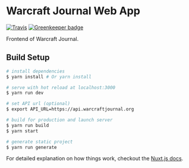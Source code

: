 # Warcraft Journal Web App

[![Travis](https://img.shields.io/travis/warcraftjournal/frontend/master.svg?style=flat-square)](https://travis-ci.org/warcraftjournal/frontend)
[![Greenkeeper badge](https://img.shields.io/badge/greenkeeper-enabled-brightgreen.svg?style=flat-square)](https://greenkeeper.io)

Frontend of Warcraft Journal.

## Build Setup

``` bash
# install dependencies
$ yarn install # Or yarn install

# serve with hot reload at localhost:3000
$ yarn run dev

# set API url (optional)
$ export API_URL=https://api.warcraftjournal.org

# build for production and launch server
$ yarn run build
$ yarn start

# generate static project
$ yarn run generate
```

For detailed explanation on how things work, checkout the [Nuxt.js docs](https://github.com/nuxt/nuxt.js).
